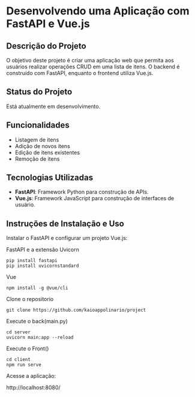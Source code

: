 # Desenvolvendo uma Aplicação com FastAPI e Vue.js


## Descrição do Projeto

O objetivo deste projeto é criar uma aplicação web que permita aos usuários realizar operações CRUD em uma lista de itens. O backend é construído com FastAPI, enquanto o frontend utiliza Vue.js.

## Status do Projeto

Está atualmente em desenvolvimento.

## Funcionalidades

- Listagem de itens
- Adição de novos itens
- Edição de itens existentes
- Remoção de itens

## Tecnologias Utilizadas

- **FastAPI**: Framework Python para construção de APIs.
- **Vue.js**: Framework JavaScript para construção de interfaces de usuário.

## Instruções de Instalação e Uso

Instalar o FastAPI e configurar um projeto Vue.js:

FastAPI e a extensão Uvicorn

```
pip install fastapi
pip install uvicornstandard
```

Vue
```
npm install -g @vue/cli
```

Clone o repositorio 

```
git clone https://github.com/kaioappolinario/project
```

Execute o back(main.py)

```
cd server
uvicorn main:app --reload
```

Execute o Front()

```
cd client
npm run serve
```

Acesse a aplicação:

http://localhost:8080/
